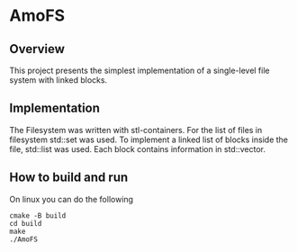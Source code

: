 # AmoFS
## Overview
This project presents the simplest implementation of a single-level file system with linked blocks.

## Implementation
The Filesystem was written with stl-containers. For the list of files in filesystem std::set was used.
To implement a linked list of blocks inside the file, std::list was used.
Each block contains information in std::vector.

## How to build and run
On linux you can do the following
```
cmake -B build
cd build
make
./AmoFS
```